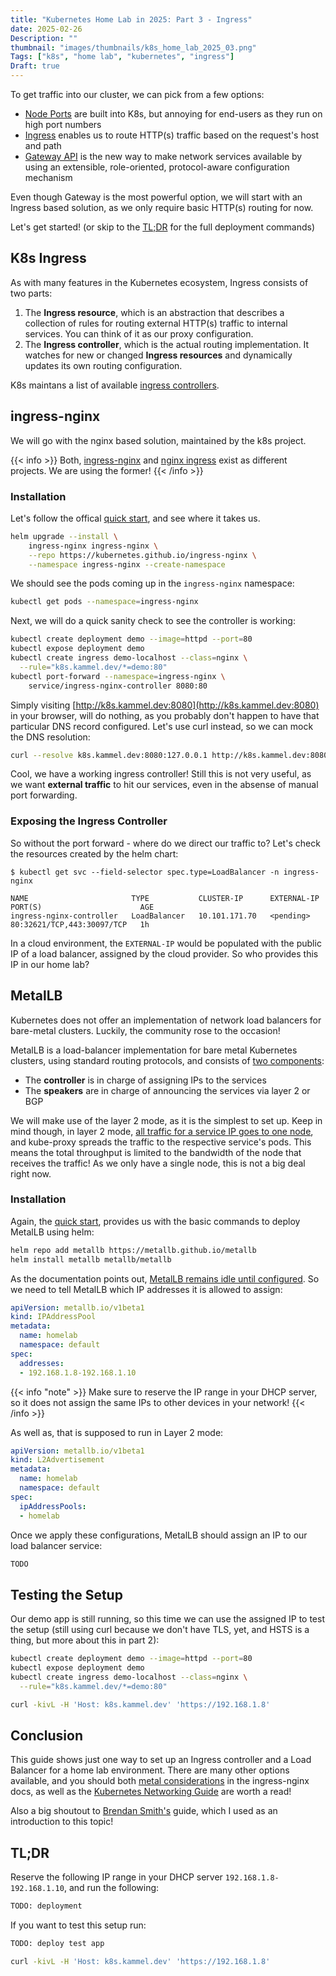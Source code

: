 ```yaml
---
title: "Kubernetes Home Lab in 2025: Part 3 - Ingress"
date: 2025-02-26
Description: ""
thumbnail: "images/thumbnails/k8s_home_lab_2025_03.png"
Tags: ["k8s", "home lab", "kubernetes", "ingress"]
Draft: true
---
```


To get traffic into our cluster, we can pick from a few options:
+ [Node Ports](https://kubernetes.io/docs/concepts/services-networking/service/#type-nodeport)
    are built into K8s, but annoying for end-users as they run on high port numbers
+ [Ingress](https://kubernetes.io/docs/concepts/services-networking/ingress/)
    enables us to route HTTP(s) traffic based on the request's host and path
+ [Gateway API](https://kubernetes.io/docs/concepts/services-networking/gateway/)
    is the new way to make network services available by using an extensible,
    role-oriented, protocol-aware configuration mechanism

Even though Gateway is the most powerful option, we will start with an Ingress
based solution, as we only require basic HTTP(s) routing for now.

Let's get started! (or skip to the [TL;DR](#tldr) for the full deployment commands)

## K8s Ingress

As with many features in the Kubernetes ecosystem, Ingress consists of two parts:

1. The **Ingress resource**, which is an abstraction that describes a collection
    of rules for routing external HTTP(s) traffic to internal services. You can
    think of it as our proxy configuration.
1. The **Ingress controller**, which is the actual routing implementation. It watches
    for new or changed **Ingress resources** and dynamically updates its own
    routing configuration.

K8s maintans a list of available
[ingress controllers](https://kubernetes.io/docs/concepts/services-networking/ingress-controllers).

## ingress-nginx

We will go with the nginx based solution, maintained by the k8s project.

{{< info >}}
Both, [ingress-nginx](https://kubernetes.github.io/ingress-nginx/) and [nginx ingress](https://docs.nginx.com/nginx-ingress-controller/) exist as different projects. We are using the former!
{{< /info >}}

### Installation

Let's follow the offical [quick start](https://kubernetes.github.io/ingress-nginx/deploy/#quick-start),
and see where it takes us.

```bash
helm upgrade --install \
    ingress-nginx ingress-nginx \
    --repo https://kubernetes.github.io/ingress-nginx \
    --namespace ingress-nginx --create-namespace
```

We should see the pods coming up in the `ingress-nginx` namespace:

```bash
kubectl get pods --namespace=ingress-nginx
```

Next, we will do a quick sanity check to see the controller is working:

```bash
kubectl create deployment demo --image=httpd --port=80
kubectl expose deployment demo
kubectl create ingress demo-localhost --class=nginx \
  --rule="k8s.kammel.dev/*=demo:80"
kubectl port-forward --namespace=ingress-nginx \
    service/ingress-nginx-controller 8080:80
```

Simply visiting [http://k8s.kammel.dev:8080](http://k8s.kammel.dev:8080)
in your browser, will do nothing, as you probably don't happen to have that
particular DNS record configured. Let's use curl instead, so we can mock the
DNS resolution:

```bash
curl --resolve k8s.kammel.dev:8080:127.0.0.1 http://k8s.kammel.dev:8080
```

Cool, we have a working ingress controller! Still this is not very useful, as
we want **external traffic** to hit our services, even in the absense of manual
port forwarding.

### Exposing the Ingress Controller

So without the port forward - where do we direct our traffic to? Let's check
the resources created by the helm chart:

```console
$ kubectl get svc --field-selector spec.type=LoadBalancer -n ingress-nginx

NAME                       TYPE           CLUSTER-IP      EXTERNAL-IP   PORT(S)                      AGE
ingress-nginx-controller   LoadBalancer   10.101.171.70   <pending>     80:32621/TCP,443:30097/TCP   1h
```

In a cloud environment, the `EXTERNAL-IP` would be populated with the public IP of
a load balancer, assigned by the cloud provider. So who provides this IP in our
home lab?

## MetalLB

Kubernetes does not offer an implementation of network load balancers for
bare-metal clusters. Luckily, the community rose to the occasion!

MetalLB is a load-balancer implementation for bare metal Kubernetes clusters,
using standard routing protocols, and consists of
[two components](https://metallb.universe.tf/troubleshooting/#components-responsibility):

+ The **controller** is in charge of assigning IPs to the services
+ The **speakers** are in charge of announcing the services via layer 2 or BGP

We will make use of the layer 2 mode, as it is the simplest to set up.
Keep in mind though, in layer 2 mode,
[all traffic for a service IP goes to one node](https://metallb.universe.tf/concepts/layer2/#load-balancing-behavior),
and kube-proxy spreads the traffic to the respective
service's pods. This means the total throughput is limited to the bandwidth of
the node that receives the traffic! As we only have a single node, this is not
a big deal right now.

### Installation

Again, the [quick start](https://metallb.universe.tf/installation/#installation-with-helm),
provides us with the basic commands to deploy MetalLB using helm:

```bash
helm repo add metallb https://metallb.github.io/metallb
helm install metallb metallb/metallb
```

As the documentation points out,
[MetalLB remains idle until configured](https://metallb.universe.tf/configuration/).
So we need to tell MetalLB which IP addresses it is allowed to assign:

```yaml
apiVersion: metallb.io/v1beta1
kind: IPAddressPool
metadata:
  name: homelab
  namespace: default
spec:
  addresses:
  - 192.168.1.8-192.168.1.10
```

{{< info "note" >}}
Make sure to reserve the IP range in your DHCP server, so it does not assign
the same IPs to other devices in your network!
{{< /info >}}

As well as, that is supposed to run in Layer 2 mode:

```yaml
apiVersion: metallb.io/v1beta1
kind: L2Advertisement
metadata:
  name: homelab
  namespace: default
spec:
  ipAddressPools:
  - homelab
```

Once we apply these configurations, MetalLB should assign an IP to our
load balancer service:

```bash
TODO
```

## Testing the Setup

Our demo app is still running, so this time we can use the assigned IP to test
the setup (still using curl because we don't have TLS, yet, and HSTS is a thing,
but more about this in part 2):

```bash
kubectl create deployment demo --image=httpd --port=80
kubectl expose deployment demo
kubectl create ingress demo-localhost --class=nginx \
  --rule="k8s.kammel.dev/*=demo:80"

curl -kivL -H 'Host: k8s.kammel.dev' 'https://192.168.1.8'
```

## Conclusion

This guide shows just one way to set up an Ingress controller and a Load Balancer
for a home lab environment. There are many other options available, and you should
both
[metal considerations](https://kubernetes.github.io/ingress-nginx/deploy/baremetal/#using-a-self-provisioned-edge)
in the ingress-nginx docs, as well as the
[Kubernetes Networking Guide](https://www.tkng.io) are worth a read!

Also a big shoutout to
[Brendan Smith's](https://www.bsmithio.com/post/baremetal-k8s/) guide, which
I used as an introduction to this topic!

## TL;DR

Reserve the following IP range in your DHCP server `192.168.1.8-192.168.1.10`,
and run the following:

```bash
TODO: deployment
```

If you want to test this setup run:

```bash
TODO: deploy test app

curl -kivL -H 'Host: k8s.kammel.dev' 'https://192.168.1.8'
```
